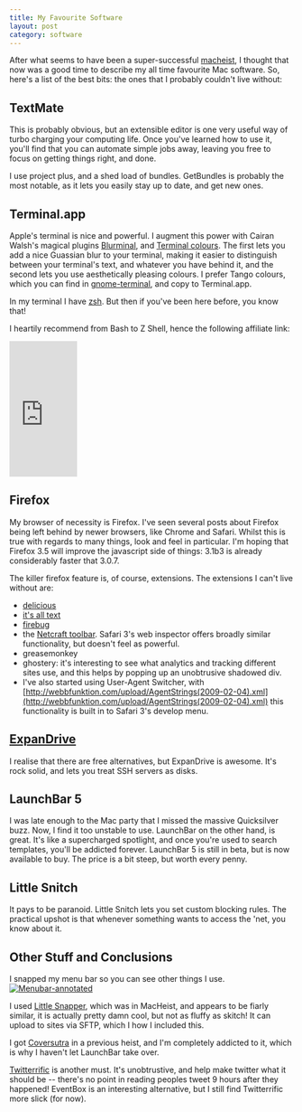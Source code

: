 ```yaml
--- 
title: My Favourite Software
layout: post
category: software
---
```

After what seems to have been a super-successful [macheist](http://www.macheist.com/ "MacHeist &raquo; Welcome"), I thought that now was a good time to describe my all time favourite Mac software. So, here's a list of the best bits: the ones that I probably couldn't live without:

TextMate
--------

This is probably obvious, but an extensible editor is one very useful way of turbo charging your computing life. Once you've learned how to use it, you'll find that you can automate simple jobs away, leaving you free to focus on getting things right, and done.

I use project plus, and a shed load of bundles. GetBundles is probably the most notable, as it lets you easily stay up to date, and get new ones.

Terminal.app
------------

Apple's terminal is nice and powerful. I augment this power with Cairan Walsh's magical plugins [Blurminal](http://ciaranwal.sh/2007/11/16/blurminal "Ciarán Walsh’s Blog &raquo; Blurminal"), and [Terminal colours](http://ciaranwal.sh/2007/11/01/customising-colours-in-leopard-terminal "Ciarán Walsh’s Blog &raquo; Customising Colours in Leopard Terminal"). The first lets you add a nice Guassian blur to your terminal, making it easier to distinguish between your terminal's text, and whatever you have behind it, and the second lets you use aesthetically pleasing colours. I prefer Tango colours, which you can find in [gnome-terminal](http://en.wikipedia.org/wiki/GNOME_Terminal "GNOME Terminal - Wikipedia, the free encyclopedia"), and copy to Terminal.app.

In my terminal I have [zsh](http://hackerific.net/tags/zsh "hackerific - hacking my way to enlightenment"). But then if you've been here before, you know that!

I heartily recommend from Bash to Z Shell, hence the following affiliate link:

<iframe src="http://rcm-uk.amazon.co.uk/e/cm?t=hackerificnet-21&o=2&p=8&l=as1&asins=1590593766&md=0M5A6TN3AXP2JHJBWT02&fc1=000000&IS2=1&lt1=_blank&m=amazon&lc1=0000FF&bc1=000000&bg1=FFFFFF&f=ifr" style="width:120px;height:240px;" scrolling="no" marginwidth="0" marginheight="0" frameborder="0"></iframe>

Firefox
-------

My browser of necessity is Firefox. I've seen several posts about Firefox being left behind by newer browsers, like Chrome and Safari. Whilst this is true with regards to many things, look and feel in particular. I'm hoping that Firefox 3.5 will improve the javascript side of things: 3.1b3 is already considerably faster that 3.0.7. 

The killer firefox feature is, of course, extensions. The extensions I can't live without are:

* [delicious](https://addons.mozilla.org/en-US/firefox/addon/3615)
* [it's all text](https://addons.mozilla.org/en-US/firefox/addon/4125)
* [firebug](http://www.getfirebug.com/ "Firebug - Web Development Evolved")
* the [Netcraft toolbar](http://toolbar.netcraft.com/ "Netcraft Anti-Phishing Toolbar"). Safari 3's web inspector offers broadly similar functionality, but doesn't feel as powerful.
* greasemonkey
* ghostery: it's interesting to see what analytics and tracking different sites use, and this helps by popping up an unobtrusive shadowed div.
* I've also started using User-Agent Switcher, with [http://webbfunktion.com/upload/AgentStrings(2009-02-04).xml](http://webbfunktion.com/upload/AgentStrings(2009-02-04).xml) this functionality is built in to Safari 3's develop menu.

[ExpanDrive](http://www.expandrive.com/)
----------------------------------------

I realise that there are free alternatives, but ExpanDrive is awesome. It's rock solid, and lets you treat SSH servers as disks.

LaunchBar 5
-----------

I was late enough to the Mac party that I missed the massive Quicksilver buzz. Now, I find it too unstable to use. LaunchBar on the other hand, is great. It's like a supercharged spotlight, and once you're used to search templates, you'll be addicted forever. LaunchBar 5 is still in beta, but is now available to buy. The price is a bit steep, but worth every penny.

Little Snitch
----------

It pays to be paranoid. Little Snitch lets you set custom blocking rules. The practical upshot is that whenever something wants to access the 'net, you know about it.

Other Stuff and Conclusions
---------------------------

I snapped my menu bar so you can see other things I use. 
<a href="http://images.hackerific.net/snaps/Menubar-annotated.png"><img src="http://images.hackerific.net/snaps/Menubar-annotated.png" alt="Menubar-annotated"/></a>

I used [Little Snapper](http://www.realmacsoftware.com/littlesnapper/ "LittleSnapper - Screen and Web Snapping for Mac OS X Leopard"), which was in MacHeist, and appears to be fiarly similar, it is actually pretty damn cool, but not as fluffy as skitch! It can upload to sites via SFTP, which I how I included this.

I got [Coversutra](http://www.sophiestication.com/coversutra/ "CoverSutra at Sophiestication Software") in a previous heist, and I'm completely addicted to it, which is why I haven't let LaunchBar take over.

[Twitterrific](http://iconfactory.com/software/twitterrific "Iconfactory : Software : Twitterrific") is another must. It's unobtrustive, and help make twitter what it should be -- there's no point in reading peoples tweet 9 hours after they happened! EventBox is an interesting alternative, but I still find Twitterrific more slick (for now).

